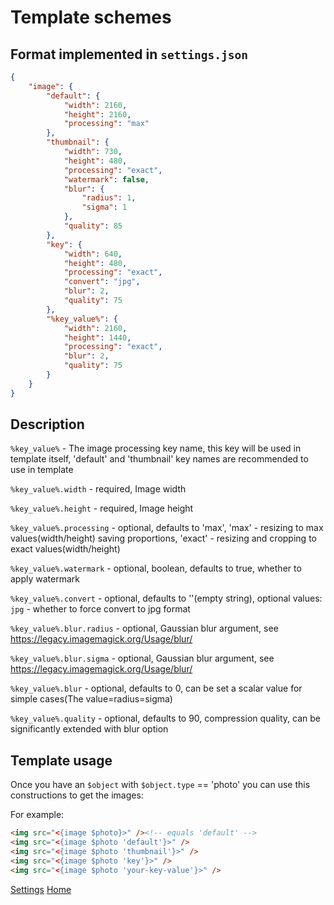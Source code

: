 
# Template schemes

## Format implemented in `settings.json`

```json
{
    "image": {
        "default": {
            "width": 2160,
            "height": 2160,
            "processing": "max"
        },
        "thumbnail": {
            "width": 730,
            "height": 480,
            "processing": "exact",
            "watermark": false,
            "blur": {
                "radius": 1,
                "sigma": 1
            },
            "quality": 85
        },
        "key": {
            "width": 640,
            "height": 480,
            "processing": "exact",
            "convert": "jpg",
            "blur": 2,
            "quality": 75
        },
        "%key_value%": {
            "width": 2160,
            "height": 1440,
            "processing": "exact",
            "blur": 2,
            "quality": 75
        }
    }
}
```


## Description

`%key_value%` - The image processing key name, this key will be used in template itself, 'default' and 'thumbnail' key names are recommended to use in template

`%key_value%.width` - required, Image width

`%key_value%.height` - required, Image height

`%key_value%.processing` - optional, defaults to 'max', 'max' - resizing to max values(width/height) saving proportions, 'exact' - resizing and cropping to exact values(width/height)

`%key_value%.watermark` - optional, boolean, defaults to true, whether to apply watermark

`%key_value%.convert` - optional, defaults to ''(empty string), optional values: `jpg` - whether to force convert to jpg format

`%key_value%.blur.radius` - optional, Gaussian blur argument, see https://legacy.imagemagick.org/Usage/blur/

`%key_value%.blur.sigma` - optional, Gaussian blur argument, see https://legacy.imagemagick.org/Usage/blur/

`%key_value%.blur` - optional, defaults to 0, can be set a scalar value for simple cases(The value=radius=sigma)

`%key_value%.quality` - optional, defaults to 90, compression quality, can be significantly extended with blur option


## Template usage

Once you have an `$object` with `$object.type` == 'photo' you can use this constructions to get the images:

For example:
```html
<img src="<{image $photo}>" /><!-- equals 'default' -->
<img src="<{image $photo 'default'}>" />
<img src="<{image $photo 'thumbnail'}>" />
<img src="<{image $photo 'key'}>" />
<img src="<{image $photo 'your-key-value'}>" />
```


[Settings](settings.md)
[Home](../index.md)
